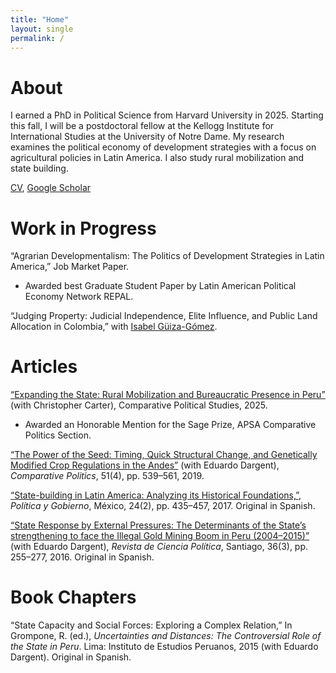 ```yaml
---
title: "Home"
layout: single
permalink: /
---
```


# About
  I earned a PhD in Political Science from Harvard University in 2025. Starting this fall, I will be a postdoctoral fellow at the Kellogg Institute for International Studies at the University of Notre Dame. My research examines the political economy of development strategies with a focus on agricultural policies in Latin America. I also study rural mobilization and state building.

[CV](https://www.dropbox.com/scl/fi/ku1iwtv2ouob4ptab9xix/main.pdf?rlkey=vi5fjl8g0w55oezc21fscveyb&e=1&st=9cad2az0&dl=0), [Google Scholar](https://scholar.google.com/citations?user=yd1nJHIAAAAJ&hl=en&authuser=1)

# Work in Progress
“Agrarian Developmentalism: The Politics of Development Strategies in Latin America,” Job Market Paper.
- Awarded best Graduate Student Paper by Latin American Political Economy Network REPAL.

“Judging Property: Judicial Independence, Elite Influence, and Public Land Allocation in Colombia,” with [Isabel Güiza-Gómez](https://isabelguizag.com/).

# Articles
[“Expanding the State: Rural Mobilization and Bureaucratic Presence in Peru”](https://journals.sagepub.com/doi/abs/10.1177/00104140251349660) (with Christopher Carter), Comparative Political Studies, 2025.
- Awarded an Honorable Mention for the Sage Prize, APSA Comparative Politics Section.

[“The Power of the Seed: Timing, Quick Structural Change, and Genetically Modified Crop Regulations in the Andes”](https://www.ingentaconnect.com/content/cuny/cp/2019/00000051/00000004/art00004) (with Eduardo Dargent), _Comparative Politics_, 51(4), pp. 539–561, 2019.  

[“State-building in Latin America: Analyzing its Historical Foundations,”](http://www.scielo.org.mx/scielo.php?script=sci_arttext&pid=S1665-20372017000200435), _Política y Gobierno_, México, 24(2), pp. 435–457, 2017. Original in Spanish.  

[“State Response by External Pressures: The Determinants of the State’s strengthening to face the Illegal Gold Mining Boom in Peru (2004–2015)”](https://scielo.conicyt.cl/scielo.php?script=sci_abstract&pid=S0718-090X2016000300003&lng=es&nrm=iso&tlng=en) (with Eduardo Dargent), _Revista de Ciencia Política_, Santiago, 36(3), pp. 255–277, 2016. Original in Spanish.  

# Book Chapters
“State Capacity and Social Forces: Exploring a Complex Relation,” In Grompone, R. (ed.), _Uncertainties and Distances: The Controversial Role of the State in Peru_. Lima: Instituto de Estudios Peruanos, 2015 (with Eduardo Dargent). Original in Spanish.
